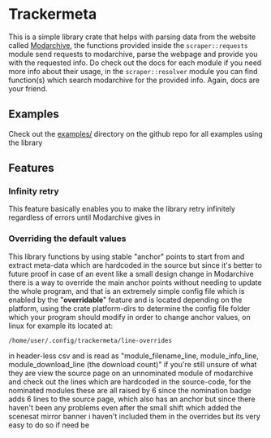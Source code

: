 # Trackermeta
This is a simple library crate that helps with parsing
data from the website called [Modarchive](https://modarchive.org), the
functions provided inside the `scraper::requests` module send requests to
modarchive, parse the webpage and provide you with the requested info.
Do check out the docs for each module if you need more info about their
usage, in the `scraper::resolver` module you can find function(s) which
search modarchive for the provided info. Again, docs are your friend.

## Examples
Check out the [examples/](https://github.com/vivyir/trackermeta/tree/master/examples)
directory on the github repo for all examples using the library

## Features

### Infinity retry
This feature basically enables you to make the library retry infinitely
regardless of errors until Modarchive gives in

### Overriding the default values
This library functions by using stable "anchor" points to start from and
extract meta-data which are hardcoded in the source but since it's better
to future proof in case of an event like a small design change in Modarchive
there is a way to override the main anchor points without needing to update
the whole program, and that is an extremely simple config file which is
enabled by the "**overridable**" feature and is  located depending on the 
platform, using the crate platform-dirs to determine the config file folder
which your program should modify in order to change anchor values, on linux
for example its located at:

`/home/user/.config/trackermeta/line-overrides`

in header-less csv and is read as "module\_filename\_line, module\_info\_line, 
module\_download\_line (the download count)" if you're still unsure of what
they are view the source page on an unnominated module of modarchive and
check out the lines which are hardcoded in the source-code, for the nominated
modules these are all raised by 6 since the nomination badge adds 6 lines
to the source page, which also has an anchor but since there haven't been
any problems even after the small shift which added the scenesat mirror banner
i haven't included them in the overrides but its very easy to do so if need be
